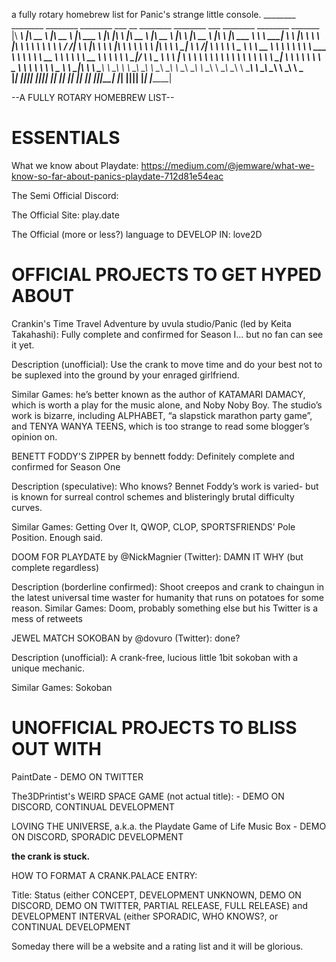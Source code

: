 a fully rotary homebrew list for Panic's strange little console.
________ ________ ________ ________ ___ __ ________ ________ ___ ________ ________ _______ |\ ____\ |\ __ \ |\ __ \ |\ ___ \ |\ \|\ \ |\ __ \ |\ __ \ |\ \ |\ __ \ |\ ____\ |\ ___ \ \ \ \___| \ \ \|\ \ \ \ \|\ \ \ \ \\ \ \ \ \ \/ /|_ \ \ \|\ \ \ \ \|\ \ \ \ \ \ \ \|\ \ \ \ \___| \ \ __/| \ \ \ \ \ _ _\ \ \ __ \ \ \ \\ \ \ \ \ ___ \ \ \ ____\ \ \ __ \ \ \ \ \ \ __ \ \ \ \ \ \ \_|/__ \ \ \____ \ \ \\ \| \ \ \ \ \ \ \ \\ \ \ \ \ \\ \ \ \ \ \___| \ \ \ \ \ \ \ \____ \ \ \ \ \ \ \ \____ \ \ \_|\ \ \ \_______\ \ \__\\ _\ \ \__\ \__\ \ \__\\ \__\ \ \__\\ \__\ \ \__\ \ \__\ \__\ \ \_______\ \ \__\ \__\ \ \_______\ \ \_______\
\|_______| \|__|\|__| \|__|\|__| \|__| \|__| \|__| \|__| \|__| \|__|\|__| \|_______| \|__|\|__| \|_______| \|_______|

--A FULLY ROTARY HOMEBREW LIST--

# ESSENTIALS

What we know about Playdate: https://medium.com/@jemware/what-we-know-so-far-about-panics-playdate-712d81e54eac

The Semi Official Discord: 

The Official Site: play.date

The Official (more or less?) language to DEVELOP IN: love2D 

# OFFICIAL PROJECTS TO GET HYPED ABOUT

Crankin's Time Travel Adventure by uvula studio/Panic (led by Keita Takahashi): Fully complete and confirmed for Season I… but no fan can see it yet.

Description (unofficial): Use the crank to move time and do your best not to 
be suplexed into the ground by your enraged girlfriend.

Similar Games: he’s better known as the author of KATAMARI DAMACY, which is worth a play for the music alone, and Noby Noby Boy. The studio’s work is bizarre, including ALPHABET, “a slapstick marathon party game”, and TENYA WANYA TEENS, which is too strange to read some blogger’s opinion on.

BENETT FODDY'S ZIPPER by bennett foddy: Definitely complete and confirmed for Season One

Description (speculative): Who knows? Bennet Foddy’s work is varied- but is known for surreal control schemes and blisteringly brutal difficulty curves.

Similar Games: Getting Over It, QWOP, CLOP, SPORTSFRIENDS’ Pole Position. Enough said.

DOOM FOR PLAYDATE by @NickMagnier (Twitter): DAMN IT WHY (but complete regardless)

Description (borderline confirmed): Shoot creepos and crank to chaingun in the latest universal time waster for humanity that runs on potatoes for some reason.
Similar Games: Doom, probably something else but his Twitter is a mess of retweets

JEWEL MATCH SOKOBAN by @dovuro (Twitter): done?

Description (unofficial): A crank-free, lucious little 1bit sokoban with a unique mechanic.

Similar Games: Sokoban




# UNOFFICIAL PROJECTS TO BLISS OUT WITH

PaintDate - DEMO ON TWITTER

The3DPrintist's WEIRD SPACE GAME (not actual title): - DEMO ON DISCORD, CONTINUAL DEVELOPMENT

LOVING THE UNIVERSE, a.k.a. the Playdate Game of Life Music Box - DEMO ON DISCORD, SPORADIC DEVELOPMENT


__the crank is stuck.__




HOW TO FORMAT A CRANK.PALACE ENTRY:

Title: Status (either CONCEPT, DEVELOPMENT UNKNOWN, DEMO ON DISCORD, DEMO ON TWITTER, PARTIAL RELEASE, FULL RELEASE) and DEVELOPMENT INTERVAL (either SPORADIC, WHO KNOWS?, or CONTINUAL DEVELOPMENT

Someday there will be a website and a rating list and it will be glorious.


    
